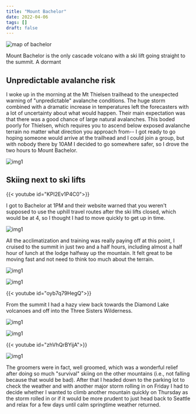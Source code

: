 ```yaml
---
title: "Mount Bachelor"
date: 2022-04-06
tags: []
draft: false
---
```


![map of bachelor](/static/maps/bachelor.png)

Mount Bachelor is the only cascade volcano with a ski lift going straight to the summit. A dormant 

## Unpredictable avalanche risk

I woke up in the morning at the Mt Thielsen trailhead to the unexpected warning of "unpredictable" avalanche conditions. The huge storm combined with a dramatic increase in temperatures left the forecasters with a lot of uncertainty about what would happen. Their main expectation was that there was a good chance of large natural avalanches. This boded poorly for Thielsen, which requires you to ascend below exposed avalanche terrain no matter what direction you approach from-- I got ready to go hoping someone would arrive at the trailhead and I could join a group, but with nobody there by 10AM I decided to go somewhere safer, so I drove the two hours to Mount Bachelor. 

![img1](/static/bachelor/IMG_0592.png)


## Skiing next to ski lifts 

{{< youtube id="KPI2Ev1P4C0">}}<space>

I got to Bachelor at 1PM and their website warned that you weren't supposed to use the uphill travel routes after the ski lifts closed, which would be at 4, so I thought I had to move quickly to get up in time. 

![img1](/static/bachelor/IMG_0596.png)

All the acclimatization and training was really paying off at this point, I cruised to the summit in just two and a half hours, including almost a half hour of lunch at the lodge halfway up the mountain. It felt great to be moving fast and not need to think too much about the terrain. 

![img1](/static/bachelor/IMG_0597.png)

![img1](/static/bachelor/IMG_0598.png)

{{< youtube id="oyb7q79HegQ">}}<space>

From the summit I had a hazy view back towards the Diamond Lake volcanoes and off into the Three Sisters Wilderness. 

![img1](/static/bachelor/IMG_0601.png)

![img1](/static/bachelor/IMG_0604.png)

{{< youtube id="zhVhQrBYijA">}}<space>

![img1](/static/bachelor/IMG_0606.png)

The groomers were in fact, well groomed, which was a wonderful relief after doing so much "survival" skiing on the other mountains (i.e., not falling because that would be bad). After that I headed down to the parking lot to check the weather and with another major storm rolling in on Friday I had to decide whether I wanted to climb another mountain quickly on Thursday as the storm rolled in or if it would be more prudent to just head back to Seattle and relax for a few days until calm springtime weather returned. 